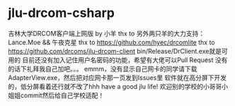 # jlu-drcom-csharp
吉林大学DRCOM客户端上网版
by 小羊
thx to 另外两只羊的大力支持：Lance.Moe && 午夜克星
thx to https://github.com/hyec/drcomlite
thx to https://github.com/drcoms/jlu-drcom-client
bin/Release/DrClient.exe就是可用的
目前还没有加入记住用户名密码的功能，希望有大佬可以Pull Request
没有的话下礼拜我自己加吧。。。
emmm，没有显示自己网卡的同学请下载AdapterView.exe，然后把对应网卡那一页发到Issues里
软件就在高分屏下开发的，低分屏看着还行就不改了hhh
have a good jlu life! 
欢迎别的学校的小哥哥小姐姐commit然后给自己学校适配！